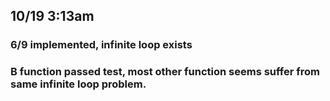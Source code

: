 ## 10/19 3:13am
### 6/9 implemented, infinite loop exists
### B function passed test, most other function seems suffer from same infinite loop problem.
